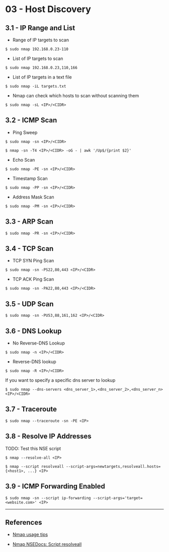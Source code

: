 # 03 - Host Discovery

## 3.1 - IP Range and List

- Range of IP targets to scan

`$ sudo nmap 192.168.0.23-110`

- List of IP targets to scan

`$ sudo nmap 192.168.0.23,110,166`

- List of IP targets in a text file

`$ sudo nmap -iL targets.txt`

- Nmap can check which hosts to scan without scanning them

`$ sudo nmap -sL <IP>/<CIDR>`

## 3.2 - ICMP Scan

- Ping Sweep

`$ sudo nmap -sn <IP>/<CIDR>`

`$ nmap -sn -T4 <IP>/<CIDR> -oG - | awk '/Up$/{print $2}'`

- Echo Scan

`$ sudo nmap -PE -sn <IP>/<CIDR>`

- Timestamp Scan

`$ sudo nmap -PP -sn <IP>/<CIDR>`

- Address Mask Scan

`$ sudo nmap -PM -sn <IP>/<CIDR>`

## 3.3 - ARP Scan

`$ sudo nmap -PR -sn <IP>/<CIDR>`

## 3.4 - TCP Scan

- TCP SYN Ping Scan

`$ sudo nmap -sn -PS22,80,443 <IP>/<CIDR>`

- TCP ACK Ping Scan

`$ sudo nmap -sn -PA22,80,443 <IP>/<CIDR>`

## 3.5 - UDP Scan

`$ sudo nmap -sn -PU53,88,161,162 <IP>/<CIDR>`

## 3.6 - DNS Lookup

- No Reverse-DNS Lookup

`$ sudo nmap -n <IP>/<CIDR>`

- Reverse-DNS lookup

`$ sudo nmap -R <IP>/<CIDR>`

If you want to specify a specific dns server to lookup

`$ sudo nmap --dns-servers <dns_server_1>,<dns_server_2>,<dns_server_n> <IP>/<CIDR>`

## 3.7 - Traceroute

`$ sudo nmap --traceroute -sn -PE <IP>`

## 3.8 - Resolve IP Addresses

TODO: Test this NSE script

```
$ nmap --resolve-all <IP>

$ nmap --script resolveall --script-args=newtargets,resolveall.hosts={<host1>, ...} <IP>
```

## 3.9 - ICMP Forwarding Enabled

`$ sudo nmap -sn --script ip-forwarding --script-args='target=<website.com>' <IP>`

---
## References

- [Nmap usage tips](https://miloserdov.org/?p=3639)

- [Nmap NSEDocs: Script resolveall](https://nmap.org/nsedoc/scripts/resolveall.html)